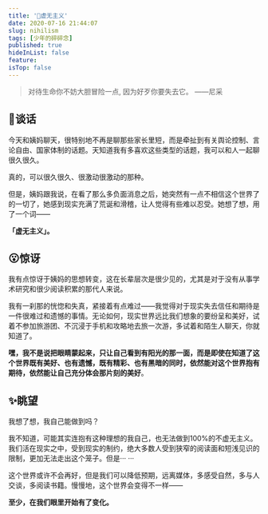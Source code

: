 ```yaml
---
title: '🔘虚无主义'
date: 2020-07-16 21:44:07
slug: nihilism
tags: [少年的碎碎念]
published: true
hideInList: false
feature: 
isTop: false
---
```

> 对待生命你不妨大胆冒险一点, 因为好歹你要失去它。
> ——尼采

## 🚦谈话

今天和姨妈聊天，很特别地不再是聊那些家长里短，而是牵扯到有关舆论控制、言论自由、国家体制的话题。天知道我有多喜欢这些类型的话题，我可以和人一起聊很久很久。

真的，可以很久很久、很激动很激动的那种。

但是，姨妈跟我说，在看了那么多负面消息之后，她突然有一点不相信这个世界了的一切了，她感到现实充满了荒诞和滑稽，让人觉得有些难以忍受。她想了想，用了一个词——

**「虚无主义」。**



## 😮惊讶

我有点惊讶于姨妈的思想转变，这在长辈层次是很少见的，尤其是对于没有从事学术研究和很少阅读积累的那代人来说。

我有一刹那的恍惚和失真，紧接着有点难过——我觉得对于现实失去信任和期待是一件很难过和遗憾的事情。无论如何，现实世界远比我们想象的要纷呈和美好，试着不参加旅游团、不沉浸于手机和攻略地去旅一次游，多试着和陌生人聊天，你就知道了。

**嘿，我不是说把眼睛蒙起来，只让自己看到有阳光的那一面，而是即使在知道了这个世界既有美好、也有遗憾，既有精彩、也有黑暗的同时，依然能对这个世界抱有期待，依然能让自己充分体会那片刻的美好**。



## ✨眺望

我想了想，我自己能做到吗？

我不知道，可能其实连抱有这种理想的我自己，也无法做到100%的不虚无主义。我们活在现实之中，受到现实的制约，绝大多数人受到狭窄的阅读面和短浅见识的限制，更加无法走出这个笼子。但是··· ···

这个世界或许不会再好，但是我们可以降低预期，远离媒体，多感受自然，多与人交谈，多阅读书籍。慢慢地，这个世界会变得不一样——

**至少，在我们眼里开始有了变化。**